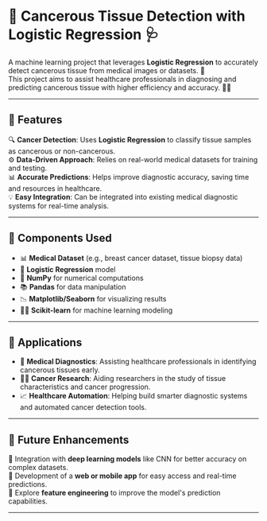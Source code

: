 # 🧬 Cancerous Tissue Detection with Logistic Regression 🩺

A machine learning project that leverages **Logistic Regression** to accurately detect cancerous tissue from medical images or datasets. 🔬  
This project aims to assist healthcare professionals in diagnosing and predicting cancerous tissue with higher efficiency and accuracy. 🏥💡

---

## 🌟 Features  
🔍 **Cancer Detection**: Uses **Logistic Regression** to classify tissue samples as cancerous or non-cancerous.  
⚙️ **Data-Driven Approach**: Relies on real-world medical datasets for training and testing.  
📊 **Accurate Predictions**: Helps improve diagnostic accuracy, saving time and resources in healthcare.  
💡 **Easy Integration**: Can be integrated into existing medical diagnostic systems for real-time analysis.

---

## 🧩 Components Used  
- 📊 **Medical Dataset** (e.g., breast cancer dataset, tissue biopsy data)  
- 🧠 **Logistic Regression** model  
- 🔢 **NumPy** for numerical computations  
- 📚 **Pandas** for data manipulation  
- 📉 **Matplotlib/Seaborn** for visualizing results  
- 🧑‍💻 **Scikit-learn** for machine learning modeling


---

## 🔬 Applications  
- 🏥 **Medical Diagnostics**: Assisting healthcare professionals in identifying cancerous tissues early.  
- 🧑‍⚕️ **Cancer Research**: Aiding researchers in the study of tissue characteristics and cancer progression.  
- 📈 **Healthcare Automation**: Helping build smarter diagnostic systems and automated cancer detection tools.

---

## 🚀 Future Enhancements  
🤖 Integration with **deep learning models** like CNN for better accuracy on complex datasets.  
📱 Development of a **web or mobile app** for easy access and real-time predictions.  
🧠 Explore **feature engineering** to improve the model's prediction capabilities.

---

